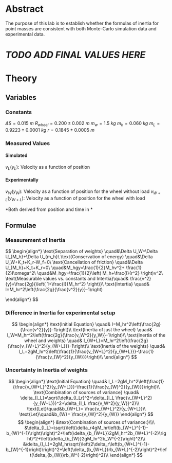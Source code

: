 # Abstract

The purpose of this lab is to establish whether the formulas of inertia for point masses are consistent with both Monte-Carlo simulation data and experimental data.

# ***TODO ADD FINAL VALUES HERE***

# Theory

## Variables

### Constants

$\Delta S=0.015~ m$
$R_{wheel}=0.200\pm0.002~ m$
$m_w=1.5~ kg$
$m_h=0.060~ kg$
$m_L=0.9223\pm0.0001~ kg$
$r=0.1845\pm0.0005~ m$

### Measured Values

#### Simulated

$v_L(y_L)$: Velocity as a function of position

#### Experimentally

$v_W(y_W)$: Velocity as a function of position for the wheel without load
$v_{W+L}(y_{W+L})$: Velocity as a function of position for the wheel with load

*Both derived from position and time in *

## Formulae

### Measurement of Inertia

$$
\begin{align*}
\text{Separation of weights} \quad&\Delta U_W=\Delta U_{M_h}+\Delta U_{m_h}\\
\text{Conservation of energy} \quad&\Delta U_W+K_t+K_r-W_f=0\\
\text{Cancellation of friction} \quad&\Delta U_{M_h}+K_t+K_r=0\\
\quad&M_hgy=\frac{1}{2}M_hv^2+ \frac{1}{2}I\omega^2\\
\quad&M_hgy=\frac{1}{2}\left( M_h+\frac{I}{r^2} \right)v^2\\
\text{Measurable values vs. constants and Intertia}\quad& \frac{v^2}{y}=\frac{2g}{\left( 1+\frac{I}{M_hr^2} \right)}\\
\text{Intertia} \quad& I=M_hr^2\left(\frac{2g}{\frac{v^2}{y}}-1\right)

\end{align*}
$$

### Difference in Inertia for experimental setup

$$
\begin{align*}
\text{Initial Equation} \quad& I=M_hr^2\left(\frac{2g}{\frac{v^2}{y}}-1\right)\\
\text{Inertia of just the wheel} \quad& I_W=M_hr^2\left(\frac{2g}{\frac{v_W^2}{y_W}}-1\right)\\
\text{Inertia of the wheel and weights} \quad& I_{W+L}=M_hr^2\left(\frac{2g}{\frac{v_{W+L}^2}{y_{W+L}}}-1\right)\\
\text{Inertia of the weights} \quad& I_L=2gM_hr^2\left(\frac{1}{\frac{v_{W+L}^2}{y_{W+L}}}-\frac{1}{\frac{v_{W}^2}{y_{W}}}\right)\\
\end{align*}
$$

### Uncertainty in Inertia of weights

$$
\begin{align*}
\text{Initial Equation} \quad& I_L=2gM_hr^2\left(\frac{1}{\frac{v_{W+L}^2}{y_{W+L}}}-\frac{1}{\frac{v_{W}^2}{y_{W}}}\right)\\
\text{Combination of sources of variance} \quad& \delta_{I_L}=\sqrt{\delta_{I_Lr}^2+\delta_{I_L \frac{v_{W+L}^2}{y_{W+L}}}^2+\delta_{I_L \frac{v_W^2}{y_W}}^2}\\
\text{Let}\quad&b_{W+L}= \frac{v_{W+L}^2}{y_{W+L}}\\
\text{Let}\quad&b_{W}= \frac{v_{W}^2}{y_{W}}
\end{align*}
$$
$$
\begin{align*}
&\text{Combination of sources of variance:}\\\\
&\delta_{I_L}=\sqrt{\left(\delta_r4gM_hr\left(b_{W+L}^{-1}-b_{W}^{-1}\right)\right)^2+\left(\delta_{b_{W+L}}2gM_hr^2b_{W+L}^{-2}\right)^2+\left(\delta_{b_{W}}2gM_hr^2b_W^{-2}\right)^2}\\
&\delta_{I_L}=2gM_hr\sqrt{\left(2\delta_r\left(b_{W+L}^{-1}-b_{W}^{-1}\right)\right)^2+\left(\delta_{b_{W+L}}rb_{W+L}^{-2}\right)^2+\left(\delta_{b_{W}}rb_W^{-2}\right)^2}\\
\end{align*}
$$
